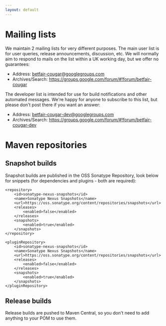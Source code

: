 ```yaml
---
layout: default
---
```

# Mailing lists

We maintain 2 mailing lists for very different purposes. The main user list is for user queries, release announcements, discussion, etc. We will normally aim to respond to mails on the list within a UK working day, but we offer no guarantees:

* Address: betfair-cougar@googlegroups.com
* Archives/Search: https://groups.google.com/forum/#!forum/betfair-cougar

The developer list is intended for use for build notifications and other automated messages. We're happy for anyone to subscribe to this list, but please don't post there if you want an answer:

* Address: betfair-cougar-dev@googlegroups.com
* Archives/Search: https://groups.google.com/forum/#!forum/betfair-cougar-dev

# Maven repositories

## Snapshot builds

Snapshot builds are published in the OSS Sonatype Repository, look below for snippets (for dependencies and plugins - both are required):

```
<repository>
	<id>sonatype-nexus-snapshots</id>
	<name>Sonatype Nexus Snapshots</name>
	<url>https://oss.sonatype.org/content/repositories/snapshots</url>
	<releases>
		<enabled>false</enabled>
	</releases>
	<snapshots>
		<enabled>true</enabled>
	</snapshots>
</repository>
```

```
<pluginRepository>
	<id>sonatype-nexus-snapshots</id>
	<name>Sonatype Nexus Snapshots</name>
	<url>https://oss.sonatype.org/content/repositories/snapshots</url>
	<releases>
		<enabled>false</enabled>
	</releases>
	<snapshots>
		<enabled>true</enabled>
	</snapshots>
</pluginRepository>
```

## Release builds

Release builds are pushed to Maven Central, so you don't need to add anything to your POM to use them.
